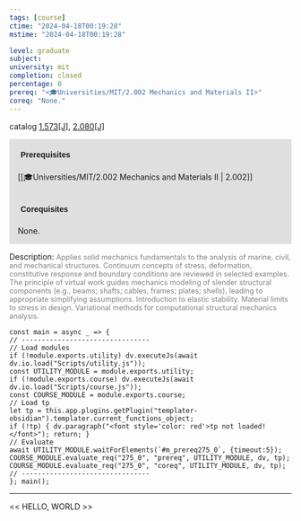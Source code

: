 ```yaml
---
tags: [course]
ctime: "2024-04-18T00:19:28"
mstime: "2024-04-18T00:19:28"

level: graduate
subject: 
university: mit
completion: closed
percentage: 0
prereq: "<🎓Universities/MIT/2.002 Mechanics and Materials II>"
coreq: "None."
---
```


catalog [1.573[J]](http://student.mit.edu/catalog/m1c.html#1.573), [2.080[J]](http://student.mit.edu/catalog/m2a.html#2.080)

<span style="display: block; padding: 15px; background-color: rgb(100, 100, 100, 0.2);"><font id="m_prereq275_0" style="display: block; font-family: Arial, sans-serif; font-weight: bold; padding: 5px">Prerequisites</font><br><span id="prereq275_0">[[🎓Universities/MIT/2.002 Mechanics and Materials II | 2.002]]</span></span>
<span style="display: block; padding: 15px; background-color: rgb(100, 100, 100, 0.2);"><font id="m_coreq275_0" style="display: block; font-family: Arial, sans-serif; font-weight: bold; padding: 5px">Corequisites</font><br><span id="coreq275_0">None.</span></span>

<font style="">Description:</font>
<font style="color: grey; font-size: 0.8rem;">Applies solid mechanics fundamentals to the analysis of marine, civil, and mechanical structures.  Continuum concepts of stress, deformation, constitutive response and boundary conditions are reviewed in selected examples. The principle of virtual work guides mechanics modeling of slender structural components (e.g., beams; shafts; cables, frames; plates; shells), leading to appropriate simplifying assumptions. Introduction to elastic stability.  Material limits to stress in design. Variational methods for computational structural mechanics analysis.</font>

```dataviewjs
const main = async _ => {
// --------------------------------
// Load modules
if (!module.exports.utility) dv.executeJs(await dv.io.load("Scripts/utility.js"));
const UTILITY_MODULE = module.exports.utility;
if (!module.exports.course) dv.executeJs(await dv.io.load("Scripts/course.js"));
const COURSE_MODULE = module.exports.course;
// Load tp
let tp = this.app.plugins.getPlugin("templater-obsidian").templater.current_functions_object;
if (!tp) { dv.paragraph("<font style='color: red'>tp not loaded!</font>"); return; }
// Evaluate
await UTILITY_MODULE.waitForElements(`#m_prereq275_0`, {timeout:5});
COURSE_MODULE.evaluate_req("275_0", "prereq", UTILITY_MODULE, dv, tp);
COURSE_MODULE.evaluate_req("275_0", "coreq", UTILITY_MODULE, dv, tp);
// --------------------------------
}; main();
```

---

<< HELLO, WORLD >>
